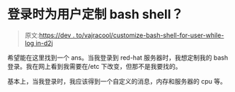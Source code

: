 # 登录时为用户定制 bash shell？

> 原文:[https://dev . to/vajracool/customize-bash-shell-for-user-while-log in-d2j](https://dev.to/vajracool/customize-bash-shell-for-user-while-login-d2j)

希望能在这里找到一个 ans。当我登录到 red-hat 服务器时，我想定制我的 bash 登录。我在网上看到我需要在/etc 下改变，但那不是我要找的。

基本上，当我登录时，我应该得到一个自定义的消息，内存和服务器的 cpu 等。